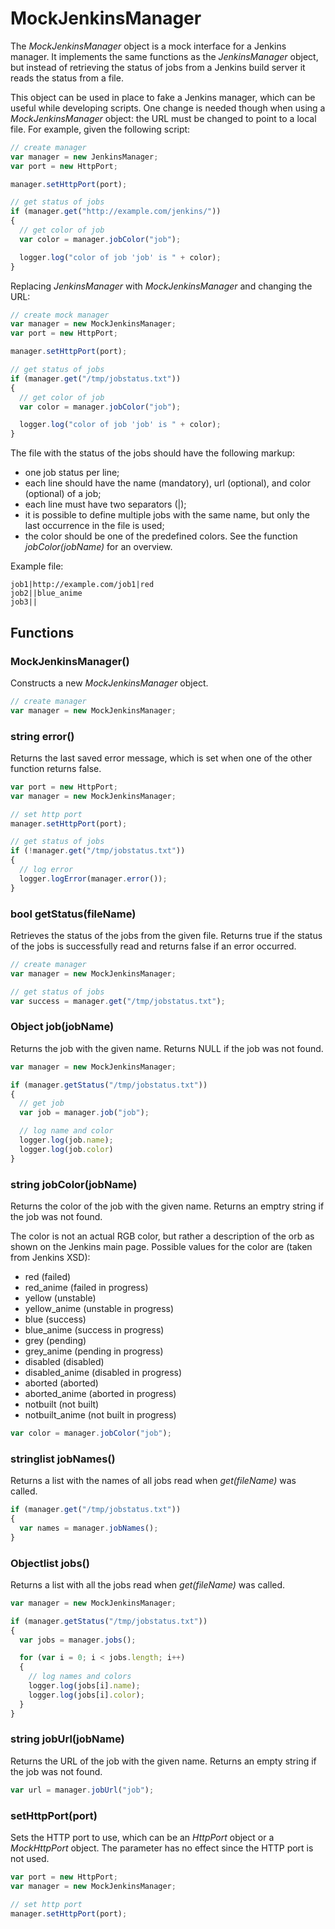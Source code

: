 MockJenkinsManager
==================

The _MockJenkinsManager_ object is a mock interface for a Jenkins manager. It implements the same functions as the _JenkinsManager_ object, but instead of retrieving the status of jobs from a Jenkins build server it reads the status from a file.

This object can be used in place to fake a Jenkins manager, which can be useful while developing scripts. One change is needed though when using a _MockJenkinsManager_ object: the URL must be changed to point to a local file. For example, given the following script:

```javascript
// create manager
var manager = new JenkinsManager;
var port = new HttpPort;

manager.setHttpPort(port);

// get status of jobs
if (manager.get("http://example.com/jenkins/"))
{
  // get color of job
  var color = manager.jobColor("job");

  logger.log("color of job 'job' is " + color);
}
```

Replacing _JenkinsManager_ with _MockJenkinsManager_ and changing the URL:

```javascript
// create mock manager
var manager = new MockJenkinsManager;
var port = new HttpPort;

manager.setHttpPort(port);

// get status of jobs
if (manager.get("/tmp/jobstatus.txt"))
{
  // get color of job
  var color = manager.jobColor("job");

  logger.log("color of job 'job' is " + color);
}
```

The file with the status of the jobs should have the following markup:
* one job status per line;
* each line should have the name (mandatory), url (optional), and color (optional) of a job;
* each line must have two separators (|);
* it is possible to define multiple jobs with the same name, but only the last occurrence in the file is used;
* the color should be one of the predefined colors. See the function _jobColor(jobName)_ for an overview.

Example file:

```
job1|http://example.com/job1|red
job2||blue_anime
job3||
```

Functions
---------

### MockJenkinsManager()

Constructs a new _MockJenkinsManager_ object.

```javascript
// create manager
var manager = new MockJenkinsManager;
```

### string error()

Returns the last saved error message, which is set when one of the other function returns false.

```javascript
var port = new HttpPort;
var manager = new MockJenkinsManager;

// set http port
manager.setHttpPort(port);

// get status of jobs
if (!manager.get("/tmp/jobstatus.txt"))
{
  // log error
  logger.logError(manager.error());
}
```

### bool getStatus(fileName)

Retrieves the status of the jobs from the given file. Returns true if the status of the jobs is successfully read and returns false if an error occurred.

```javascript
// create manager
var manager = new MockJenkinsManager;

// get status of jobs
var success = manager.get("/tmp/jobstatus.txt");
```

### Object job(jobName)

Returns the job with the given name. Returns NULL if the job was not found.

```javascript
var manager = new MockJenkinsManager;

if (manager.getStatus("/tmp/jobstatus.txt"))
{
  // get job
  var job = manager.job("job");

  // log name and color
  logger.log(job.name);
  logger.log(job.color)
}
```

### string jobColor(jobName)

Returns the color of the job with the given name. Returns an emptry string if the job was not found.

The color is not an actual RGB color, but rather a description of the orb as shown on the Jenkins main page. Possible values for the color are (taken from Jenkins XSD):

* red (failed)
* red_anime (failed in progress)
* yellow (unstable)
* yellow_anime (unstable in progress)
* blue (success)
* blue_anime (success in progress)
* grey (pending)
* grey_anime (pending in progress)
* disabled (disabled)
* disabled_anime (disabled in progress)
* aborted (aborted)
* aborted_anime (aborted in progress)
* notbuilt (not built)
* notbuilt_anime (not built in progress)

```javascript
var color = manager.jobColor("job");
```

### stringlist jobNames()

Returns a list with the names of all jobs read when _get(fileName)_ was called.

```javascript
if (manager.get("/tmp/jobstatus.txt"))
{
  var names = manager.jobNames();
}
```

### Objectlist jobs()

Returns a list with all the jobs read when _get(fileName)_ was called.

```javascript
var manager = new MockJenkinsManager;

if (manager.getStatus("/tmp/jobstatus.txt"))
{
  var jobs = manager.jobs();

  for (var i = 0; i < jobs.length; i++)
  {
    // log names and colors
    logger.log(jobs[i].name);
    logger.log(jobs[i].color);
  }
}
```

### string jobUrl(jobName)

Returns the URL of the job with the given name. Returns an empty string if the job was not found.

```javascript
var url = manager.jobUrl("job");
```

### setHttpPort(port)

Sets the HTTP port to use, which can be an _HttpPort_ object or a _MockHttpPort_ object. The parameter has no effect since the HTTP port is not used.

```javascript
var port = new HttpPort;
var manager = new MockJenkinsManager;

// set http port
manager.setHttpPort(port);
```
